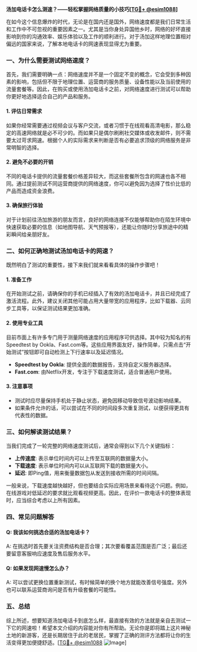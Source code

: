 **汤加电话卡怎么测速？——轻松掌握网络质量的小技巧[[TG💪+ @esim1088](https://t.me/s/esim1088)]**

在如今这个信息爆炸的时代，无论是在国内还是国外，网络速度都是我们日常生活和工作中不可忽视的重要因素之一。尤其是当你身处异国他乡时，网络的好坏直接影响到你的沟通效率、娱乐体验以及工作的顺利进行。对于汤加这样地理位置相对偏远的国家来说，了解本地电话卡的网速表现显得尤为重要。

### 一、为什么需要测试网络速度？

首先，我们需要明确一点：网络速度并不是一个固定不变的概念，它会受到多种因素的影响，包括但不限于地理位置、运营商的服务质量、设备性能以及当前使用的流量套餐等。因此，在购买或使用汤加电话卡之前，对网络速度进行测试可以帮助你更好地选择适合自己的产品和服务。

#### 1. 评估日常需求
如果你经常需要通过视频会议与客户交流，或者习惯于在线观看高清电影，那么稳定的高速网络就是必不可少的。而如果只是偶尔刷刷社交媒体或收发邮件，则不需要太过苛求网速。根据个人的实际需求来判断是否有必要追求顶级的网络服务是非常明智的选择。

#### 2. 避免不必要的开销
不同的电话卡提供的流量套餐价格差异较大，而这些套餐所包含的网速也各不相同。通过提前测试不同运营商提供的网络速度，你可以避免因为选择了性价比低的产品而造成资金浪费。

#### 3. 确保旅行体验
对于计划前往汤加旅游的朋友而言，良好的网络连接不仅能够帮助你在陌生环境中快速获取必要的信息（如地图导航、天气预报等），还能让你随时分享旅途中的精彩瞬间给亲朋好友。

### 二、如何正确地测试汤加电话卡的网速？

既然明白了测试的重要性，接下来我们就来看看具体的操作步骤吧！

#### 1. 准备工作
在开始测试之前，请确保你的手机已经插入了有效的汤加电话卡，并且已经完成了激活流程。此外，建议关闭其他可能占用大量带宽的应用程序，比如下载器、云同步工具等，以保证测试结果更加准确。

#### 2. 使用专业工具
目前市面上有许多专门用于测量网络速度的应用程序可供选择。其中较为知名的有Speedtest by Ookla、Fast.com等。这些应用界面友好，操作简单，只需点击“开始测试”按钮即可自动检测上下行速率以及延迟情况。

- **Speedtest by Ookla**: 提供全面的数据报告，支持自定义服务器选择。
- **Fast.com**: 由Netflix开发，专注于下载速度测试，适合普通用户使用。

#### 3. 注意事项
- 测试时应尽量保持手机处于静止状态，避免因移动导致信号波动影响结果。
- 如果条件允许的话，可以尝试在不同的时间段多次重复测试，以便获得更具有代表性的数据。

### 三、如何解读测试结果？

当我们完成了一轮完整的网络速度测试后，通常会得到以下几个关键指标：

- **上传速度**: 表示单位时间内可以上传至互联网的数据量大小。
- **下载速度**: 表示单位时间内可以从互联网下载的数据量大小。
- **延迟**: 即Ping值，用来衡量数据包从发送到接收所需的时间间隔。

一般来说，下载速度越快越好，但也要结合实际应用场景来看待这个问题。例如，在线游戏对低延迟的要求就比观看视频更高。因此，在评价一款电话卡的整体表现时，应当综合考虑以上所有因素。

### 四、常见问题解答

#### Q: 我该如何挑选合适的汤加电话卡？
A: 在挑选时首先要关注资费结构是否合理；其次要看覆盖范围是否广泛；最后还要留意客服响应速度及售后服务水平。

#### Q: 如果发现网速慢怎么办？
A: 可以尝试更换位置重新测试，有时候简单的换个地方就能改善信号强度。另外也可以联系运营商询问是否有升级套餐的可能性。

### 五、总结

综上所述，想要知道汤加电话卡到底怎么样，最直接有效的方法就是亲自去测试一下它的网速啦！希望本文介绍的内容能对你有所帮助。无论你是即将踏上这片神秘土地的新游客，还是长期居住于此的老居民，掌握了正确的测评方法都将让你的生活变得更加便捷舒适。[[TG💪+ @esim1088](https://t.me/s/esim1088) ![Image](https://i.postimg.cc/4NQfJmqS/Snipaste-2025-05-13-00-14-12.png)]